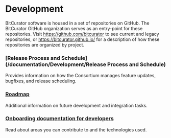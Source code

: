 Development
===========





BitCurator software is housed in a set of repositories on GitHub. The BitCurator GitHub organization serves as an entry-point for these repositories. Visit <https://github.com/bitcurator> to see current and legacy repositories, or <https://bitcurator.github.io/> for a description of how these repositories are organized by project.

### [Release Process and Schedule](/documentation/Development/Release Process and Schedule)

Provides information on how the Consortium manages feature updates, bugfixes, and release scheduling.

### [Roadmap](/documentation/Development/Roadmap)

Additional information on future development and integration tasks.

### [Onboarding documentation for developers](/documentation/Development/Onboarding)

Read about areas you can contribute to and the technologies used.

  











